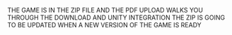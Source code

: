 THE GAME IS IN THE ZIP FILE AND THE PDF UPLOAD WALKS YOU THROUGH THE DOWNLOAD AND UNITY INTEGRATION
THE ZIP IS GOING TO BE UPDATED WHEN A NEW VERSION OF THE GAME IS READY
